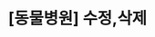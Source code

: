 ---
title: "[동물병원] 수정,삭제"
excerpt: "세미프로젝트 - 뭉개뭉개"
search: true
categories: 
  - SemiProject
tags: 
  - JSP
  - Servlet
  - Java
  - HTML
  - CSS
toc: true
---